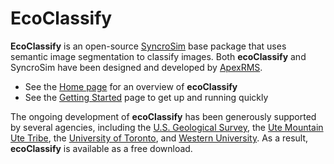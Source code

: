 # EcoClassify

**EcoClassify** is an open-source [SyncroSim](https://syncrosim.com/) base package that uses semantic image segmentation to classify images. Both **ecoClassify** and SyncroSim have been designed and developed by [ApexRMS](https://apexrms.com/).

* See the [Home page](apexrms.github.io/ecoClassify/) for an overview of **ecoClassify**
* See the [Getting Started](https://apexrms.github.io/ecoClassify/getting_started.html) page to get up and running quickly

The ongoing development of **ecoClassify** has been generously supported by several agencies, including the [U.S. Geological Survey](https://www.usgs.gov/), the [Ute Mountain Ute Tribe](https://www.utemountainutetribe.com/), the [University of Toronto](https://www.utoronto.ca/), and [Western University](https://www.uwo.ca/index.html). As a result, **ecoClassify** is available as a free download.
